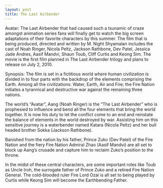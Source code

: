 ```yaml
---
layout: post
title: The Last Airbender
---
```


Avatar: The Last Airbender that had caused such a tsunamic of craze amongst animation series fans will finally get to watch the big screen adaptations of their favorite characters by this summer. The film that is being produced, directed and written by M. Night Shyamalan includes the cast of Noah Ringer, Nicola Peltz, Jackson Rathbone, Dev Patel, Jessica Jade Andres, Aasif Mandvi, Shaun Toub, Cliff Curtis and Keong Sim. The movie is the first film planned in The Last Airbender trilogy and plans to release on July 2, 2010.

Synopsis: The film is set in a fictitious world where human civilization is divided in to four parts with the backdrop of the elements comprising the Earth. Among all the civilizations: Water, Earth, Air and Fire; the Fire Nation initiates a tyrannical and destructive war against the remaining three nations.

The world’s “Avatar”, Aang (Noah Ringer) is the “The Last Airbender” who is prophesied to influence and bend all the four elements that bring the world together. It is now his duty to let the conflict come to an end and reinstate the balance of elements in the world destroyed by war. Assisting him on this sensitive journey is a waterbender named Katara (Nicola Peltz) and her bull headed brother Sokka (Jackson Rathbone).

Banished from the nation by his father, Prince Zuko (Dev Patel) of the Fire Nation and the fiery Fire Nation Admiral Zhao (Aasif Mandvi) are all set to block up Aang’s crusade and capture him to reclaim Zuko’s position to the throne.

In the midst of these central characters, are some important roles like Toub as Uncle Iroh, the surrogate father of Prince Zuko and a retired Fire Nation General. The cold-blooded ruler Fire Lord Ozai is all set to being played by Curtis while Keong Sim will become the Earthbending Father.